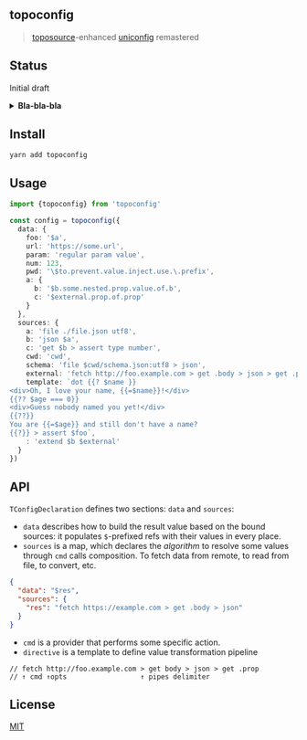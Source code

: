## topoconfig
> [toposource](https://github.com/semrel-extra/toposource)-enhanced [uniconfig](https://github.com/qiwi/uniconfig) remastered

## Status
Initial draft

<details>
<summary><b>Bla-bla-bla</b></summary>

## The config mess

Many years ago [configs](https://en.wikipedia.org/wiki/Configuration_file) were pretty simple. They looked more or less like [.properties-files](https://en.wikipedia.org/wiki/.properties) or [INI-files](https://en.wikipedia.org/wiki/INI_file), simple kv-maps with sections or composite keys to bring some kind of context:

```properties
# https://docs.oracle.com/cd/E23095_01/Platform.93/ATGProgGuide/html/s0204propertiesfileformat01.html

# You are reading a comment in ".properties" file.
! The exclamation mark can also be used for comments.
# Lines with "properties" contain a key and a value separated by a delimiting character.
# There are 3 delimiting characters: '=' (equal), ':' (colon) and whitespace (space, \t and \f).
website = https://en.wikipedia.org/
language : English
topic .properties files
# A word on a line will just create a key with no value.
empty
```

```ini
; last modified 1 April 2001 by John Doe
[owner]
name = John Doe
organization = Acme Widgets Inc.

[database]
; use IP address in case network name resolution is not working
server = 192.0.2.62     
port = 143
file = "payroll.dat"
```

At the same time, another part of the configuration was supplied from [the environment variables](https://en.wikipedia.org/wiki/Environment_variable) or [CLI parameters](https://en.wikipedia.org/wiki/Command-line_interface).
Or even from [dotenv-files](https://stackoverflow.com/questions/68267862/what-is-an-env-or-dotenv-file-exactly):
```ini
# https://hexdocs.pm/dotenvy/0.2.0/dotenv-file-format.html
S3_BUCKET=YOURS3BUCKET
SECRET_KEY=YOURSECRETKEYGOESHERE
```

So, the resolution logic began to penetrate into the app layer.
```js
// Just an illustration. This problem has appeared before the JS was invented

const config = require('config')
const logLevel = process.env.DEBUG ? 'trace' : config.get('log.level') || 'info'
//...
const dbConfig = config.get('Customer.dbConfig')
db.connect(dbConfig, ...)

if (config.has('optionalFeature.detail')) {
  const detail = config.get('optionalFeature.detail')
  //...
}
```

When centralized configuration management came, the settings moved to the remote storage. Local pre-config (entrypoints, db credentials) was used to get the rest. Configuration assembly has become multi-stage.
Later, specialized systems such as [vault](https://developer.hashicorp.com/vault/docs) appeared: env holds an access token and defines an entrypoint to make a POST request to reveal credentials profile to be  to the entire config.

_Here's how [uniconfig](https://github.com/qiwi/uniconfig/blob/master/examples/vault.md) obtains data from the vault storage:_
```json
{
  "data": {
    "secret": "$vault:data"
  },
  "sources": {
    "vault": {
      "data": {
        "data": {
          "method": "GET",
          "url": "$url:",
          "opts": {
            "headers": {
              "X-Vault-Token": "$token:auth.client_token"
            }
          }
        },
        "sources": {
          "url": {
            "data": {
              "data": {
                "data": {
                  "name": "$pkg:name",
                  "space": "openapi",
                  "env": "$env:ENVIRONMENT_PROFILE_NAME",
                  "vaultHost": "$env:VAULT_HOST",
                  "vaultPort": "$env:VAULT_PORT"
                },
                "template": "{{=it.env==='production' ? 'https': 'http'}}://{{=it.vaultHost}}:{{=it.vaultPort}}/v1/secret/applications/{{=it.space}}/{{=it.name}}"
              },
              "sources": {
                "env": {
                  "pipeline": "env"
                },
                "pkg": {
                  "pipeline": "pkg"
                }
              }
            },
            "pipeline": "datatree>dot"
          },
          "token": {
            "data": {
              "data": {
                "method": "POST",
                "url": "$url:",
                "opts": {
                  "json": {
                    "role": "$pkg:name",
                    "jwt": "$jwt:"
                  }
                }
              },
              "sources": {
                "pkg": {
                  "pipeline": "pkg"
                },
                "jwt": {
                  "data": {
                    "data": {
                      "data": {
                        "tokenPath": "$env:TOKEN_FILE",
                        "defaultTokenPath": "/var/run/secrets/kubernetes.io/serviceaccount/token"
                      },
                      "template": "{{=it.tokenPath || it.defaultTokenPath}}"
                    },
                    "sources": {
                      "env": {
                        "pipeline": "env"
                      }
                    }
                  },
                  "pipeline": "datatree>dot>file"
                },
                "url": {
                  "data": {
                    "data": {
                      "data": {
                        "env": "$env:ENVIRONMENT_PROFILE_NAME",
                        "vaultHost": "$env:VAULT_HOST",
                        "vaultPort": "$env:VAULT_PORT"
                      },
                      "template": "{{=it.env==='production' ? 'https': 'http'}}://{{=it.vaultHost}}:{{=it.vaultPort}}/v1/auth/kubernetes/login"
                    },
                    "sources": {
                      "env": {
                        "pipeline": "env"
                      },
                      "pkg": {
                        "pipeline": "pkg"
                      }
                    }
                  },
                  "pipeline": "datatree>dot"
                }
              }
            },
            "pipeline": "datatree>http>json"
          }
        }
      },
      "pipeline": "datatree>http>json"
    }
  }
}
```

Meanwhile, the formats evolved (JSON, JSON5, YAML), config entry points were constantly changing. These fluctuations, fortunately, can be covered by tools like a [cosmiconfig](https://github.com/cosmiconfig/cosmiconfig).
```json
  'package.json',
  `.${moduleName}rc`,
  `.${moduleName}rc.json`,
  `.${moduleName}rc.yaml`,
  `.${moduleName}rc.yml`,
  `.${moduleName}rc.js`,
  `.${moduleName}rc.ts`,
  `.${moduleName}rc.mjs`,
  `.${moduleName}rc.cjs`,
  `.config/${moduleName}rc`,
  `.config/${moduleName}rc.json`,
  `.config/${moduleName}rc.yaml`,
  `.config/${moduleName}rc.yml`,
  `.config/${moduleName}rc.js`,
  `.config/${moduleName}rc.ts`,
  `.config/${moduleName}rc.cjs`,
  `${moduleName}.config.js`,
  `${moduleName}.config.ts`,
  `${moduleName}.config.mjs`,
  `${moduleName}.config.cjs`,
]
```

Configs are still trying to be declarative, but they can't. Templates appeared first.
```yaml
template:
    metadata:
      annotations:
        cni.projectcalico.org/ipv4pools: '["${APP_NAME}"]'
        vault.hashicorp.com/agent-init-first: "true"
        vault.hashicorp.com/agent-inject: "true"
        vault.hashicorp.com/secrets-injection-method: "env"
        vault.hashicorp.com/secrets-type: "static"
        vault.hashicorp.com/agent-inject-secret-${APP_NAME}: secret-v2/applications/${DEPLOYMENT_NAMESPACE}/${APP_NAME}
        vault.hashicorp.com/agent-inject-template-${APP_NAME}: |
          {{ with secret "secret-v2/applications/${DEPLOYMENT_NAMESPACE}/${APP_NAME}" }}
            {{- range $secret_key, $secret_value := .Data.data }}
            export {{ $secret_key }}={{ $secret_value }}
            {{- end }}
          {{ end }}
        vault.hashicorp.com/auth-path: ${AUTH_PATH}
        vault.hashicorp.com/role: ${APP_NAME}
```

Then templates inside templates. With commands and scripts invocations inside dynamic DSL wrapped into matrices.
```yaml
      - uses: actions/cache@v3
        id: yarn-cache
        with:
          path: ${{ needs.init.outputs.yarn-cache-dir }}
          key: ${{ runner.os }}-yarn-${{ hashFiles('**/yarn.lock') }}
          restore-keys: |
            ${{ runner.os }}-yarn-

      - name: Restore artifact from cache (if exists)
        uses: actions/cache@v3
        with:
          path: artifact.tar
          key: artifact-${{ needs.init.outputs.checksum }}

      - name: Check artifact
        if: always()
        id: check-artifact
        run: echo "::set-output name=exists::$([ -e "artifact.tar" ] && echo true || echo false)"
```

## The budget loss
`::$([`. Сonfusing, fragile and overcomplicated for the most developers. For example, here is how Python Engineer was fighting against `kube.yaml`:
```text
fix vault in kube yaml Jul 04	XS		
fix vault in kube yaml Jul 04	XS
fix vault in kube yaml Jul 04	XS
fix vault in kube yaml Jul 04	XS
fix vault in kube yaml Jul 04	XS
fix vault in kube yaml Jul 04	XS
fix vault in kube yaml Jul 04	XS
fix vault in kube yaml Jul 04	XS
fix vault in kube yaml Jul 03	XS
fix vault in kube yaml Jul 03	XS
fix vault in kube yaml Jul 03	XS
fix vault in kube yaml Jul 03	XS
fix vault in kube yaml Jul 03	XS
fix vault in kube yaml Jul 03	XS
...
```
This is definitely not _configuring_ but more _guessing_. On a company scale, such exercises are a significant waste of resources. And this _experience_ is almost one-time only, which cannot be formalized and transmitted except by copy-paste. Every time we see the same thing, with a different number of attempts.

## The what we need
The problem comes from the fact that we combined resolving, processing and accessing data into one structure. Although the entire theory of programming / CS instructs us to do exactly the opposite.
* Let `data` to represent how the result structure may be built if all the required transformations were made — like a pure mapping.
```json
{
  a: {
    b: '$b.some.nested.prop.value.of.b',
    c: '$external.prop.of.prop'
  }
}
```
* Let `sources` to describe how to obtain and process values for referencing in `data` map. Like pipelines.
```json
{
  "a": "<pipeline 1>",
  "b": "<pipeline 2>"
}
```
* Let `pipeline` to compose actions in _natural_ form like CLI: `cmd param > cmd2 param param > ... > cmd3`
* Let intermediate values be referenced by lateral (bubbling) or nested contexts.
```json
{
  "a" : "cmd param",
  "b": "cmd $a"
}
```
* Apply [DAG](https://en.wikipedia.org/wiki/Directed_acyclic_graph) processing.

</details>

## Install
```shell
yarn add topoconfig
```

## Usage
```ts
import {topoconfig} from 'topoconfig'

const config = topoconfig({
  data: {
    foo: '$a',
    url: 'https://some.url',
    param: 'regular param value',
    num: 123,
    pwd: '\$to.prevent.value.inject.use.\.prefix',
    a: {
      b: '$b.some.nested.prop.value.of.b',
      c: '$external.prop.of.prop'
    }
  },
  sources: {
    a: 'file ./file.json utf8',
    b: 'json $a',
    c: 'get $b > assert type number',
    cwd: 'cwd',
    schema: 'file $cwd/schema.json:utf8 > json',
    external: 'fetch http://foo.example.com > get .body > json > get .prop > ajv $schema',
    template: `dot {{? $name }}
<div>Oh, I love your name, {{=$name}}!</div>
{{?? $age === 0}}
<div>Guess nobody named you yet!</div>
{{??}}
You are {{=$age}} and still don't have a name?
{{?}} > assert $foo`,
    : 'extend $b $external'
  }
})
```

## API
`TConfigDeclaration` defines two sections: `data` and `sources`:
* `data` describes how to build the result value based on the bound sources: it populates `$`-prefixed refs with their values in every place.
* `sources` is a map, which declares the _algorithm_ to resolve some values through `cmd` calls composition. To fetch data from remote, to read from file, to convert, etc.
```json
{
  "data": "$res",
  "sources": {
    "res": "fetch https://example.com > get .body > json"
  }
}
```
* `cmd` is a provider that performs some specific action.
* `directive` is a template to define value transformation pipeline
```
// fetch http://foo.example.com > get body > json > get .prop
// ↑ cmd ↑opts                  ↑ pipes delimiter
```

## License
[MIT](./LICENSE)
